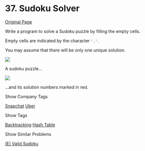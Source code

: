 # 37. Sudoku Solver

[Original Page](https://leetcode.com/problems/sudoku-solver/)

Write a program to solve a Sudoku puzzle by filling the empty cells.

Empty cells are indicated by the character `'.'`.

You may assume that there will be only one unique solution.

![](http://upload.wikimedia.org/wikipedia/commons/thumb/f/ff/Sudoku-by-L2G-20050714.svg/250px-Sudoku-by-L2G-20050714.svg.png)  

A sudoku puzzle...

![](http://upload.wikimedia.org/wikipedia/commons/thumb/3/31/Sudoku-by-L2G-20050714_solution.svg/250px-Sudoku-by-L2G-20050714_solution.svg.png)  

...and its solution numbers marked in red.

<div>

<div id="company_tags" class="btn btn-xs btn-warning">Show Company Tags</div>

<span class="hidebutton">[Snapchat](/company/snapchat/) [Uber](/company/uber/)</span></div>

<div>

<div id="tags" class="btn btn-xs btn-warning">Show Tags</div>

<span class="hidebutton">[Backtracking](/tag/backtracking/) [Hash Table](/tag/hash-table/)</span></div>

<div>

<div id="similar" class="btn btn-xs btn-warning">Show Similar Problems</div>

<span class="hidebutton">[(E) Valid Sudoku](/problems/valid-sudoku/)</span></div>